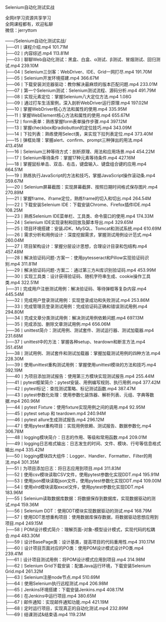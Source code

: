 Selenium自动化测试实战

全网it学习资源共享学习<br>全网课程都有，欢迎私聊<br>微信：jerryttom<br>

——/Selenium自动化测试实战/<br> ├──01丨课程介绍.mp4 101.71M<br> ├──02丨内容综述.mp4 113.81M<br> ├──03丨聊聊Web自动化测试：黑盒、白盒、α测试、β测试、冒烟测试、回归测试.mp4 239.10M<br> ├──04丨Selenium三剑客：WebDriver、IDE、Grid一网打尽.mp4 191.70M<br> ├──05丨Selenium开发环境搭建.mp4 366.67M<br> ├──06丨下载安装浏览器驱动：教你解决最麻烦的版本匹配问题.mp4 233.01M<br> ├──07丨第一个Selenium测试：Selenium测试流程、源码分析.mp4 491.79M<br> ├──08丨实现元素定位：掌握Selenium八大定位方法.mp4 1.08G<br> ├──09丨通过打车生活案例，深入剖析WebDriver运行原理.mp4 197.02M<br> ├──10丨掌握WebDriver核心方法和属性的使用.mp4 335.95M<br> ├──11丨掌握WebElement核心方法和属性的使用.mp4 655.67M<br> ├──12丨form表单：熟练掌握form表单操作步骤.mp4 397.12M<br> ├──13丨掌握checkbox和radiobutton的定位技巧.mp4 343.09M<br> ├──14丨下拉列表：熟练使用Select类，来实现下拉列表定位.mp4 373.40M<br> ├──15丨弹框处理：掌握alert、confirm、prompt三种弹出的用法.mp4 413.45M<br> ├──16丨Selenium三种等待方式：剖析原理、用法和应用场景.mp4 454.22M<br> ├──17丨Selenium等待条件：掌握17种元素等待条件.mp4 427.16M<br> ├──18丨掌握鼠标单击、双击、右击，键盘输入、键盘组合键的应用.mp4 664.51M<br> ├──19丨熟练执行JavaScript的方法和技巧，掌握JavaScript操作滚动条.mp4 359.67M<br> ├──20丨Selenium屏幕截图：实现屏幕截屏、按照日期时间格式保存图片.mp4 270.89M<br> ├──21丨掌握frame、iframe定位，熟练frame的切入和切出.mp4 264.54M<br> ├──22丨下载安装Selenium IDE：下载安装Chrome、Firefox插件IDE.mp4 108.25M<br> ├──23丨熟练Selenium IDE菜单栏、工具类、命令窗口的使用.mp4 174.33M<br> ├──24丨Selenium IDE实现录制和回放及脚本导出.mp4 329.65M<br> ├──25丨项目环境搭建：安装JDK、MySQL、Tomcat和测试系统.mp4 610.69M<br> ├──26丨需求分析和用例设计：深度挖掘需求，掌握测试用例设计范式.mp4 260.04M<br> ├──27丨项目架构设计：掌握分层设计思想，合理设计目录和包结构.mp4 457.48M<br> ├──28丨解决验证码问题-方案一：使用pytesseract和Pillow实现验证码识别.mp4 311.81M<br> ├──29丨解决验证码问题-方案二：通过第三方AI库识别验证码.mp4 453.99M<br> ├──30丨实现工具类：设计获得验证码、随机字符串生成、cookie操作工具类.mp4 322.51M<br> ├──31丨完成用户注册测试用例：解决验证码、等待弹框等复杂内容.mp4 445.54M<br> ├──32丨完成用户登录测试用例：实现登录成功和失败测试.mp4 253.86M<br> ├──33丨完成管理员登录测试用例：完成验证码正确和错误测试用例.mp4 294.80M<br> ├──34丨完成文章分类测试用例：解决测试用例依赖问题.mp4 697.13M<br> ├──35丨完成添加、删除文章测试用例.mp4 656.06M<br> ├──36丨unittest简介：测试用例、测试套件、测试运行器、测试加载器.mp4 231.68M<br> ├──37丨unittest中的方法：掌握各种setup、teardown和断言方法.mp4 351.45M<br> ├──38丨测试用例、测试套件和测试加载器：掌握加载测试用例的四种方法.mp4 228.30M<br> ├──39丨使用unittest重构测试用例：掌握使用unittest模块的方法和技巧.mp4 392.19M<br> ├──40丨为项目添加测试报告：使用第三方模块实现测试报告.mp4 255.44M<br> ├──41丨pytest框架简介：pytest安装、用例编写规则、执行用例.mp4 377.42M<br> ├──42丨pytest标记：查找测试策略、标记测试函数.mp4 387.47M<br> ├──43丨pytest参数化处理：使用参数化装饰器、解析列表、元组、字典等数据.mp4 260.96M<br> ├──44丨pytest Fixture：使用fixture实现用例之间的调用.mp4 92.95M<br> ├──45丨pytest setup 和 teardown.mp4 240.94M<br> ├──46丨pytest allure生成测试报告.mp4 296.12M<br> ├──47丨使用pytest重构项目：实现用例依赖、测试报告、数据参数化.mp4 306.78M<br> ├──48丨logging模块简介：日志的作用、等级和常用函数.mp4 209.01M<br> ├──49丨logging日志格式输出：日志发生的时间、文件、模块、行号等信息格式输出.mp4 335.42M<br> ├──50丨logging模块四大组件：Logger、Handler、Formatter、Filter的用法.mp4 301.35M<br> ├──51丨为项目添加日志：将日志应用到项目.mp4 311.83M<br> ├──52丨使用csv模块读取CSV文件，使用pytest参数化实现DDT.mp4 195.91M<br> ├──53丨使用json模块读取json文件，使用pytest参数化实现DDT.mp4 109.00M<br> ├──54丨使用xlrd模块读取excel文件，使用pytest参数化实现DDT.mp4 183.96M<br> ├──55丨Selenium读取数据库数据：将数据保存到数据库，实现数据驱动的测试.mp4 159.36M<br> ├──56丨Selenium DDT：使用DDT模块实现数据驱动的测试.mp4 168.79M<br> ├──57丨使用DDT思想重构项目：使用数据库保存数据，将数据驱动思想应用到项目.mp4 249.15M<br> ├──58丨POM设计模式简介：理解页面-对象-模型设计模式，实现代码的松耦合.mp4 483.30M<br> ├──59丨设计BasePage类：设计基类，提高项目的代码重用性.mp4 310.17M<br> ├──60丨设计项目页面对应的PO类：使用POM设计模式设计PO类.mp4 239.41M<br> ├──61丨设计项目测试用例：将POM设计模式应用到项目.mp4 314.98M<br> ├──62丨Selenium Grid下载安装：配置Java运行环境，下载安装Selenium Grid.mp4 261.32M<br> ├──63丨Selenium注册node节点.mp4 510.69M<br> ├──64丨使用Selenium执行远程测试.mp4 206.98M<br> ├──65丨Jenkins环境搭建：下载安装Jenkins.mp4 408.17M<br> ├──66丨在Jenkins中运行项目.mp4 380.65M<br> ├──67丨邮件通知：实现邮件通知功能.mp4 421.19M<br> ├──68丨定时运行项目，实现真正的自动化测试.mp4 232.89M<br> └──69丨结课测试&amp;结束语.mp4 119.23M